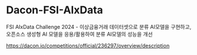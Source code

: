 # Dacon-FSI-AlxData
FSI AIxData Challenge 2024 - 이상금융거래 데이터셋으로 분류 AI모델을 구현하고, 오픈소스 생성형 AI 모델을 응용/활용하여 분류 AI모델의 성능을 개선

https://dacon.io/competitions/official/236297/overview/description
